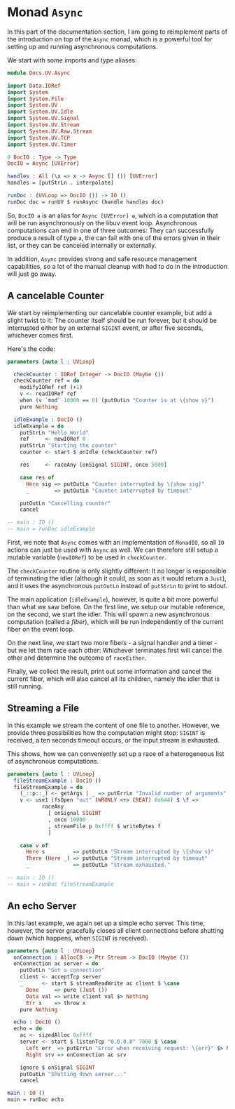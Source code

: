 # Monad `Async`

In this part of the documentation section, I am going to reimplement
parts of the introduction on top of the `Async` monad, which is a
powerful tool for setting up and running asynchronous computations.

We start with some imports and type aliases:

```idris
module Docs.UV.Async

import Data.IORef
import System
import System.File
import System.UV
import System.UV.Idle
import System.UV.Signal
import System.UV.Stream
import System.UV.Raw.Stream
import System.UV.TCP
import System.UV.Timer

0 DocIO : Type -> Type
DocIO = Async [UVError]

handles : All (\x => x -> Async [] ()) [UVError]
handles = [putStrLn . interpolate]

runDoc : (UVLoop => DocIO ()) -> IO ()
runDoc doc = runUV $ runAsync (handle handles doc)
```

So, `DocIO a` is an alias for `Async [UVError] a`, which is a computation
that will be run asynchronously on the libuv event loop. Asynchronous
computations can end in one of three outcomes: They can successfully
produce a result of type `a`, the can fail with one of the errors
given in their list, or they can be canceled internally or externally.

In addition, `Async` provides strong and safe resource management
capabilities, so a lot of the manual cleanup with had to do in the
introduction will just go away.

## A cancelable Counter

We start by reimplementing our cancelable counter example, but add
a slight twist to it: The counter itself should be run forever, but
it should be interrupted either by an external `SIGINT` event, or
after five seconds, whichever comes first.

Here's the code:

```idris
parameters {auto l : UVLoop}

  checkCounter : IORef Integer -> DocIO (Maybe ())
  checkCounter ref = do
    modifyIORef ref (+1)
    v <- readIORef ref
    when (v `mod` 10000 == 0) (putOutLn "Counter is at \{show v}")
    pure Nothing

  idleExample : DocIO ()
  idleExample = do
    putStrLn "Hello World"
    ref     <- newIORef 0
    putStrLn "Starting the counter"
    counter <- start $ onIdle (checkCounter ref)

    res     <- raceAny [onSignal SIGINT, once 5000]

    case res of
      Here sig => putOutLn "Counter interrupted by \{show sig}"
      _        => putOutLn "Counter interrupted by timeout"

    putOutLn "Cancelling counter"
    cancel

-- main : IO ()
-- main = runDoc idleExample
```

First, we note that `Async` comes with an implementation of `MonadIO`,
so all `IO` actions can just be used with `Async` as well. We can therefore
still setup a mutable variable (`newIORef`) to be used in `checkCounter`.

The `checkCounter` routine is only slightly different: It no longer is
responsible of terminating the idler (although it could, as soon as it
would return a `Just`), and it uses the asynchronous `putOutLn` instead
of `putStrLn` to print to stdout.

The main application (`idleExample`), however, is quite a bit more
powerful than what we saw before. On the first line, we setup our
mutable reference, on the second, we start the idler. This will spawn
a new asynchronous computation (called a *fiber*), which will be run
independently of the current fiber on the event loop.

On the next line, we start two more fibers - a signal handler and
a timer - but we let them race each other: Whichever terminates
first will cancel the other and determine the outcome of `raceEither`.

Finally, we collect the result, print out some information and
cancel the current fiber, which will also cancel all its children,
namely the idler that is still running.

## Streaming a File

In this example we stream the content of one file to another.
However, we provide three possibilities how the computation might
stop: `SIGINT` is received, a ten seconds timeout occurs, or the
input stream is exhausted.

This shows, how we can conveniently set up a race of a
heterogeneous list of asynchronous computations.

```idris
parameters {auto l : UVLoop}
  fileStreamExample : DocIO ()
  fileStreamExample = do
    (_::p::_) <- getArgs | _ => putErrLn "Invalid number of arguments"
    v <- use1 (fsOpen "out" (WRONLY <+> CREAT) 0o644) $ \f =>
           raceAny
             [ onSignal SIGINT
             , once 10000
             , streamFile p 0xffff $ writeBytes f
             ]

    case v of
      Here s         => putOutLn "Stream interrupted by \{show s}"
      There (Here _) => putOutLn "Stream interrupted by timeout"
      _              => putOutLn "Stream exhausted."

-- main : IO ()
-- main = runDoc fileStreamExample
```

## An echo Server

In this last example, we again set up a simple echo server.
This time, however, the server gracefully closes all client
connections before shutting down (which happens, when
`SIGINT` is received).

```idris
parameters {auto l : UVLoop}
  onConnection : AllocCB -> Ptr Stream -> DocIO (Maybe ())
  onConnection ac server = do
    putOutLn "Got a connection"
    client <- acceptTcp server
    _      <- start $ streamReadWrite ac client $ \case
      Done     => pure (Just ())
      Data val => write client val $> Nothing
      Err x    => throw x
    pure Nothing

  echo : DocIO ()
  echo = do
    ac <- sizedAlloc 0xffff
    server <- start $ listenTcp "0.0.0.0" 7000 $ \case
      Left err  => putErrLn "Error when receiving request: \{err}" $> Nothing
      Right srv => onConnection ac srv

    ignore $ onSignal SIGINT
    putOutLn "Shutting down server..."
    cancel

main : IO ()
main = runDoc echo
```

<!-- vi: filetype=idris2:syntax=markdown
-->
